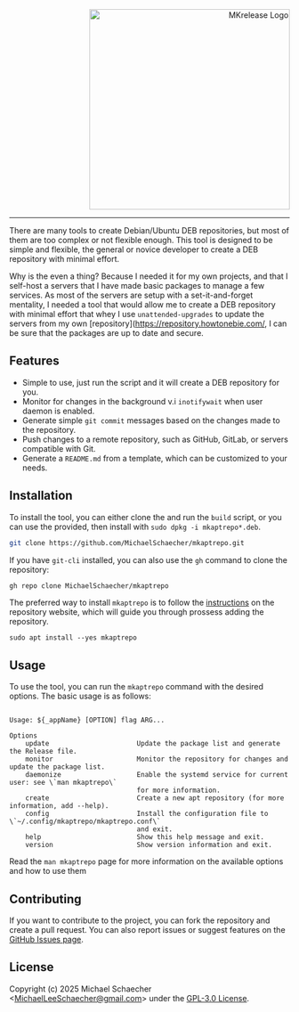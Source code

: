 <div align="right">
 <image
  src="images/logo.png"
  alt="MKrelease Logo"
  width="auto"
  height="360">
</div>

---

There are many tools to create Debian/Ubuntu DEB repositories, but most of them are too complex or not flexible enough. This tool is designed to be simple and flexible, the general or novice developer to create a DEB repository with minimal effort.

Why is the even a thing? Because I needed it for my own projects, and that I self-host a servers that I have made basic packages to manage a few services. As most of the servers are setup with a set-it-and-forget mentality, I needed a tool that would allow me to create a DEB repository with minimal effort that whey I use `unattended-upgrades` to update the servers from my own [repository](https://repository.howtonebie.com/, I can be sure that the packages are up to date and secure.

## Features

- Simple to use, just run the script and it will create a DEB repository for you.
- Monitor for changes in the background v.i `inotifywait` when user daemon is enabled.
- Generate simple `git commit` messages based on the changes made to the repository.
- Push changes to a remote repository, such as GitHub, GitLab, or servers compatible with Git.
- Generate a `README.md` from a template, which can be customized to your needs.

## Installation

To install the tool, you can either clone the and run the `build` script, or you can use the provided, then install with `sudo dpkg -i mkaptrepo*.deb`.

```bash
git clone https://github.com/MichaelSchaecher/mkaptrepo.git
```

If you have `git-cli` installed, you can also use the `gh` command to clone the repository:

```bash
gh repo clone MichaelSchaecher/mkaptrepo
```

The preferred way to install `mkaptrepo` is to follow the [instructions](https://repository.howtonebie.com/mkaptrepo/) on the repository website, which will guide you through prossess adding the repository.

```console
sudo apt install --yes mkaptrepo
```

## Usage

To use the tool, you can run the `mkaptrepo` command with the desired options. The basic usage is as follows:

```console

Usage: ${_appName} [OPTION] flag ARG...

Options
    update                      Update the package list and generate the Release file.
    monitor                     Monitor the repository for changes and update the package list.
    daemonize                   Enable the systemd service for current user: see \`man mkaptrepo\`
                                for more information.
    create                      Create a new apt repository (for more information, add --help).
    config                      Install the configuration file to \`~/.config/mkaptrepo/mkaptrepo.conf\`
                                and exit.
    help                        Show this help message and exit.
    version                     Show version information and exit.
```

Read the `man mkaptrepo` page for more information on the available options and how to use them

## Contributing

If you want to contribute to the project, you can fork the repository and create a pull request. You can also report issues or suggest features on the [GitHub Issues page](https://github.com/MichaelSchaecher/mkaptrepo/issues).

## License

Copyright (c) 2025 Michael Schaecher \<MichaelLeeSchaecher@gmail.com\> under the [GPL-3.0 License](COPYING).
